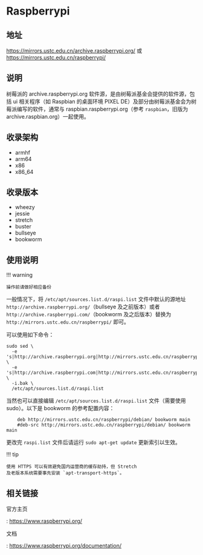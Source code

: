 # Raspberrypi

## 地址

<https://mirrors.ustc.edu.cn/archive.raspberrypi.org/> 或
<https://mirrors.ustc.edu.cn/raspberrypi/>

## 说明

树莓派的 archive.raspberrypi.org 软件源，是由树莓派基金会提供的软件源，包括 ui 相关程序（如 Raspbian 的桌面环境 PIXEL DE）及部分由树莓派基金会为树莓派编写的软件，通常与 raspbian.raspberrypi.org（参考 `raspbian`，旧版为 archive.raspbian.org）一起使用。

## 收录架构

- armhf
- arm64
- x86
- x86_64

## 收录版本

- wheezy
- jessie
- stretch
- buster
- bullseye
- bookworm

## 使用说明

!!! warning

    操作前请做好相应备份

一般情况下，将 `/etc/apt/sources.list.d/raspi.list`
 文件中默认的源地址
`http://archive.raspberrypi.org/`（bullseye 及之前版本）或者
`http://archive.raspberrypi.com/`（bookworm 及之后版本）替换为
`http://mirrors.ustc.edu.cn/raspberrypi/` 即可。

可以使用如下命令：

```shell
sudo sed \
  -e 's|http://archive.raspberrypi.org|http://mirrors.ustc.edu.cn/raspberrypi|g' \
  -e 's|http://archive.raspberrypi.com|http://mirrors.ustc.edu.cn/raspberrypi|g' \
  -i.bak \
  /etc/apt/sources.list.d/raspi.list
```

当然也可以直接编辑
`/etc/apt/sources.list.d/raspi.list`
文件（需要使用 sudo）。以下是 bookworm 的参考配置内容：

```shell
    deb http://mirrors.ustc.edu.cn/raspberrypi/debian/ bookworm main
    #deb-src http://mirrors.ustc.edu.cn/raspberrypi/debian/ bookworm main
```

更改完 `raspi.list` 文件后请运行
`sudo apt-get update` 更新索引以生效。

!!! tip

    使用 HTTPS 可以有效避免国内运营商的缓存劫持，但 Stretch
    及老版本系统需要事先安装 `apt-transport-https`。

## 相关链接

官方主页

:   <https://www.raspberrypi.org/>

文档

:   <https://www.raspberrypi.org/documentation/>
